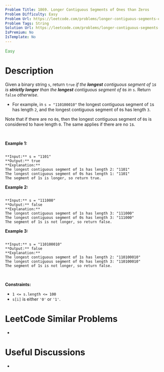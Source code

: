 ```yaml
---
Problem Title: 1869. Longer Contiguous Segments of Ones than Zeros
Problem Difficulty: Easy
Problem Url: https://leetcode.com/problems/longer-contiguous-segments-of-ones-than-zeros/
Problem Tags: String
Solution Url: https://leetcode.com/problems/longer-contiguous-segments-of-ones-than-zeros/solution/
IsPremium: No
IsTemplate: No
---
```


<span style="color: rgb(67, 160, 71);">Easy</span>

# Description

Given a binary string `s`, return `true` *if the **longest** contiguous segment of* `1`*s is **strictly longer** than the **longest** contiguous segment of* `0`*s in* `s`. Return `false` *otherwise*.


* For example, in `s = "110100010"` the longest contiguous segment of `1`s has length `2`, and the longest contiguous segment of `0`s has length `3`.


Note that if there are no `0`s, then the longest contiguous segment of `0`s is considered to have length `0`. The same applies if there are no `1`s.


 


**Example 1:**



```

**Input:** s = "1101"
**Output:** true
**Explanation:**
The longest contiguous segment of 1s has length 2: "1101"
The longest contiguous segment of 0s has length 1: "1101"
The segment of 1s is longer, so return true.

```

**Example 2:**



```

**Input:** s = "111000"
**Output:** false
**Explanation:**
The longest contiguous segment of 1s has length 3: "111000"
The longest contiguous segment of 0s has length 3: "111000"
The segment of 1s is not longer, so return false.

```

**Example 3:**



```

**Input:** s = "110100010"
**Output:** false
**Explanation:**
The longest contiguous segment of 1s has length 2: "110100010"
The longest contiguous segment of 0s has length 3: "110100010"
The segment of 1s is not longer, so return false.

```

 


**Constraints:**


* `1 <= s.length <= 100`
* `s[i]` is either `'0'` or `'1'`.




# LeetCode Similar Problems

- []()

# Useful Discussions

- []()
